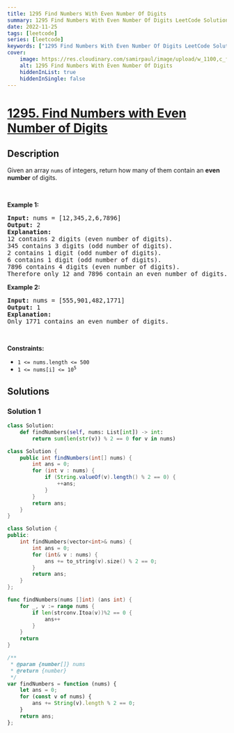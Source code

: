 ```yaml
---
title: 1295 Find Numbers With Even Number Of Digits
summary: 1295 Find Numbers With Even Number Of Digits LeetCode Solution Explained
date: 2022-11-25
tags: [leetcode]
series: [leetcode]
keywords: ["1295 Find Numbers With Even Number Of Digits LeetCode Solution Explained in all languages", "1295 Find Numbers With Even Number Of Digits", "LeetCode", "leetcode solution in Python3 C++ Java Go PHP Ruby Swift TypeScript Rust C# JavaScript C", "GeeksforGeeks", "InterviewBit", "Coding Ninjas", "HackerRank", "HackerEarth", "CodeChef", "TopCoder", "AlgoExpert", "freeCodeCamp", "Codeforces", "GitHub", "AtCoder", "Samir Paul"]
cover:
    image: https://res.cloudinary.com/samirpaul/image/upload/w_1100,c_fit,co_rgb:FFFFFF,l_text:Arial_75_bold:1295 Find Numbers With Even Number Of Digits - Solution Explained/problem-solving.webp
    alt: 1295 Find Numbers With Even Number Of Digits
    hiddenInList: true
    hiddenInSingle: false
---
```



# [1295. Find Numbers with Even Number of Digits](https://leetcode.com/problems/find-numbers-with-even-number-of-digits)


## Description

<p>Given an array <code>nums</code> of integers, return how many of them contain an <strong>even number</strong> of digits.</p>

<p>&nbsp;</p>
<p><strong class="example">Example 1:</strong></p>

<pre>
<strong>Input:</strong> nums = [12,345,2,6,7896]
<strong>Output:</strong> 2
<strong>Explanation: 
</strong>12 contains 2 digits (even number of digits).&nbsp;
345 contains 3 digits (odd number of digits).&nbsp;
2 contains 1 digit (odd number of digits).&nbsp;
6 contains 1 digit (odd number of digits).&nbsp;
7896 contains 4 digits (even number of digits).&nbsp;
Therefore only 12 and 7896 contain an even number of digits.
</pre>

<p><strong class="example">Example 2:</strong></p>

<pre>
<strong>Input:</strong> nums = [555,901,482,1771]
<strong>Output:</strong> 1 
<strong>Explanation: </strong>
Only 1771 contains an even number of digits.
</pre>

<p>&nbsp;</p>
<p><strong>Constraints:</strong></p>

<ul>
	<li><code>1 &lt;= nums.length &lt;= 500</code></li>
	<li><code>1 &lt;= nums[i] &lt;= 10<sup>5</sup></code></li>
</ul>

## Solutions

### Solution 1

<!-- tabs:start -->

```python
class Solution:
    def findNumbers(self, nums: List[int]) -> int:
        return sum(len(str(v)) % 2 == 0 for v in nums)
```

```java
class Solution {
    public int findNumbers(int[] nums) {
        int ans = 0;
        for (int v : nums) {
            if (String.valueOf(v).length() % 2 == 0) {
                ++ans;
            }
        }
        return ans;
    }
}
```

```cpp
class Solution {
public:
    int findNumbers(vector<int>& nums) {
        int ans = 0;
        for (int& v : nums) {
            ans += to_string(v).size() % 2 == 0;
        }
        return ans;
    }
};
```

```go
func findNumbers(nums []int) (ans int) {
	for _, v := range nums {
		if len(strconv.Itoa(v))%2 == 0 {
			ans++
		}
	}
	return
}
```

```js
/**
 * @param {number[]} nums
 * @return {number}
 */
var findNumbers = function (nums) {
    let ans = 0;
    for (const v of nums) {
        ans += String(v).length % 2 == 0;
    }
    return ans;
};
```

<!-- tabs:end -->

<!-- end -->
